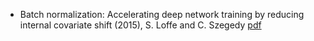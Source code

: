 
- Batch normalization: Accelerating deep network training by reducing internal covariate shift (2015), S. Loffe and C. Szegedy [pdf](https://arxiv.org/abs/1502.03167)
